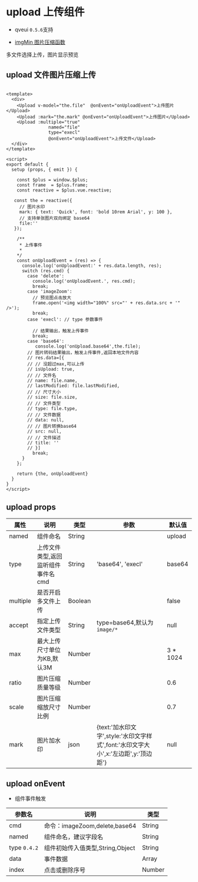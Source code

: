 # upload 上传组件

- qveui `0.5.6`支持

- [imgMin 图片压缩函数](../lib/lib.md)

多文件选择上传，图片显示预览

## upload 文件图片压缩上传

<CodeRun auto editable>

```vue

<template>
  <div>
    <Upload v-model="the.file"  @onEvent="onUploadEvent">上传图片</Upload>
    <Upload :mark="the.mark" @onEvent="onUploadEvent">上传图片</Upload>
    <Upload :multiple="true"
                named="file"
                type="execl"
                @onEvent="onUploadEvent">上传文件</Upload>
  </div>
</template>

<script>
export default {
  setup (props, { emit }) {

    const $plus = window.$plus;
    const frame  = $plus.frame;
    const reactive = $plus.vue.reactive;

   const the = reactive({
     // 图片水印
     mark: { text: 'Quick', font: 'bold 10rem Arial', y: 100 },
     // 支持单张图片双向绑定 base64
     file:''
   });

    /**
     * 上传事件 
     * 
    */
    const onUploadEvent = (res) => {
      console.log('onUploadEvent:' + res.data.length, res);
      switch (res.cmd) {
        case 'delete':
          console.log('onUploadEvent.', res.cmd);
          break;
        case 'imageZoom':
          // 预览图点击放大
          frame.open('<img width="100%" src="' + res.data.src + '" />');
          break;
        case 'execl': // type 参数事件

          // 结果输出，触发上传事件
          break;
        case 'base64':
           console.log('onUpload.base64',the.file);
        // 图片转码结果输出，触发上传事件,返回本地文件内容
        // res.data=[{
        // // 没超过max,可以上传
        // isUpload: true,
        // // 文件名
        // name: file.name,
        // lastModified: file.lastModified,
        // // 尺寸大小
        // size: file.size,
        // // 文件类型
        // type: file.type,
        // // 文件数据
        // data: null,
        // // 图片转换base64
        // src: null,
        // // 文件描述
        // title: ''
        // }]
          break;
      }
    };

    return {the, onUploadEvent}
  }
}
</script>

```

</CodeRun>

## upload props

| 属性 | 说明                          | 类型                  | 参数 | 默认值 |
| ---- | ----------------------------- | --------------------- | ------ | ------ |
| named  | 组件命名 |  String |     | upload   |
| type  | 上传文件类型,返回监听组件事件名cmd |  String  |  'base64', 'execl'|  base64 |
| multiple  | 是否开启多文件上传 |  Boolean  |  |  false |
| accept  | 指定上传文件类型 |  String  |type=base64,默认为`image/*`   |  null |
| max  | 最大上传尺寸单位为KB,默认3M |  Number  |  |   3 * 1024 |
| ratio  | 图片压缩质量等级  |  Number  |  |   0.6|
| scale  | 图片压缩缩放尺寸比例 |  Number  |  |  0.7 |
| mark  | 图片加水印 |  json  | {text:'加水印文字',style:'水印文字样式',font:'水印文字大小',x:'左边距',y:'顶边距'} |   null |


## upload onEvent

- 组件事件触发

| 参数名        | 说明                                              | 类型    |
| ------------- | ------------------------------------------------- | ------- |
| cmd           |命令：imageZoom,delete,base64  | String |
| named | 组件命名，建议字段名                                          | String  |
| type `0.4.2`  | 组件初始传入值类型,String,Object                  | String  |
| data          | 事件数据                                | Array  |
| index       | 点击或删除序号                           | Number |
